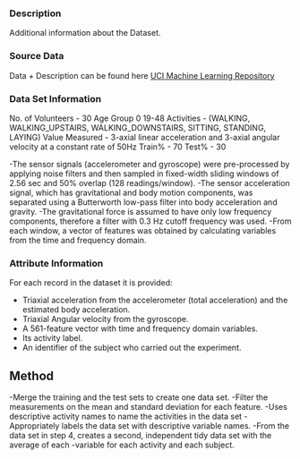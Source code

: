 


### Description
Additional information about the Dataset.

### Source Data
Data + Description can be found here [UCI Machine Learning Repository](http://archive.ics.uci.edu/ml/datasets/Human+Activity+Recognition+Using+Smartphones)

### Data Set Information

No. of Volunteers - 30
Age Group 0 19-48
Activities - (WALKING, WALKING_UPSTAIRS, WALKING_DOWNSTAIRS, SITTING, STANDING, LAYING) 
Value Measured -   3-axial linear acceleration and 3-axial angular velocity at a constant rate of 50Hz
Train% - 70
Test% - 30

-The sensor signals (accelerometer and gyroscope) were pre-processed by applying noise filters and then sampled in fixed-width sliding windows of 2.56 sec and 50% overlap (128 readings/window). 
-The sensor acceleration signal, which has gravitational and body motion components, was separated using a Butterworth low-pass filter into body acceleration and gravity. 
-The gravitational force is assumed to have only low frequency components, therefore a filter with 0.3 Hz cutoff frequency was used.
-From each window, a vector of features was obtained by calculating variables from the time and frequency domain.

### Attribute Information
For each record in the dataset it is provided: 
- Triaxial acceleration from the accelerometer (total acceleration) and the estimated body acceleration. 
- Triaxial Angular velocity from the gyroscope. 
- A 561-feature vector with time and frequency domain variables. 
- Its activity label. 
- An identifier of the subject who carried out the experiment.

## Method
-Merge the training and the test sets to create one data set.
-Filter the measurements on the mean and standard deviation for each feature.
-Uses descriptive activity names to name the activities in the data set
-Appropriately labels the data set with descriptive variable names.
-From the data set in step 4, creates a second, independent tidy data set with the average of each -variable for each activity and each subject.
